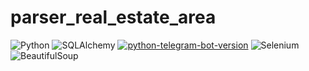 # parser_real_estate_area

![Python](https://img.shields.io/badge/python-3670A0?style=for-the-badge&logo=python&logoColor=ffdd54)
![SQLAlchemy](https://img.shields.io/badge/sqlalchemy-DC143C?style=for-the-badge&logo=sqlalchemy&logoColor=ffdd54)
[![python-telegram-bot-version](https://img.shields.io/badge/PythonTelegramBot-13.7+-critical.svg)](https://github.com/python-telegram-bot/python-telegram-bot/releases/tag/v13.7)
![Selenium](https://img.shields.io/badge/Selenium-3670A0?style=for-the-badge&logo=selenium&logoColor=ffdd54)
![BeautifulSoup](https://img.shields.io/badge/BeautifulSoup-008B8B?style=for-the-badge&logo=beautifulsoup&logoColor=ffdd54)

